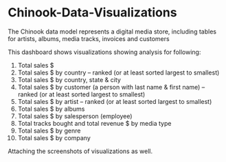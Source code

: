 # Chinook-Data-Visualizations

The Chinook data model represents a
digital media store, including tables for
artists, albums, media tracks, invoices
and customers

This dashboard shows visualizations showing analysis for following:
1. Total sales $
2. Total sales $ by country – ranked (or at least sorted largest to smallest)
3. Total sales $ by country, state & city
4. Total sales $ by customer (a person with last name & first name) – ranked (or at least
sorted largest to smallest)
5. Total sales $ by artist – ranked (or at least sorted largest to smallest)
6. Total sales $ by albums
7. Total sales $ by salesperson (employee)
8. Total tracks bought and total revenue $ by media type
9. Total sales $ by genre
10. Total sales $ by company

Attaching the screenshots of visualizations as well.

